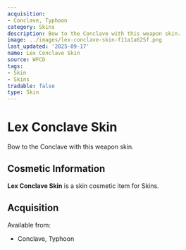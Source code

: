 ```yaml
---
acquisition:
- Conclave, Typhoon
category: Skins
description: Bow to the Conclave with this weapon skin.
image: ../images/lex-conclave-skin-f11a1a625f.png
last_updated: '2025-09-17'
name: Lex Conclave Skin
source: WFCD
tags:
- Skin
- Skins
tradable: false
type: Skin
---
```


# Lex Conclave Skin

Bow to the Conclave with this weapon skin.

## Cosmetic Information

**Lex Conclave Skin** is a skin cosmetic item for Skins.

## Acquisition

Available from:
- Conclave, Typhoon

